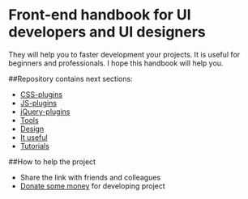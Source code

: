 # Front-end handbook for UI developers and UI designers
They will help you to faster development your projects. It is useful for beginners and professionals. I hope this handbook will help you. 

##Repository contains next sections:
* [CSS-plugins](css-plugins.md#css)
* [JS-plugins](pureJS-plugins.md#js)
* [jQuery-plugins](jquery-plugins.md#jquery)
* [Tools](tools.md#tools)
* [Design](design.md#design)
* [It useful](it-useful.md#it-useful)
* [Tutorials](tutorials.md#tutorials)

##How to help the project

*  Share the link with friends and colleagues
*  [Donate some money](https://www.paypal.me/melnik909) for developing project


